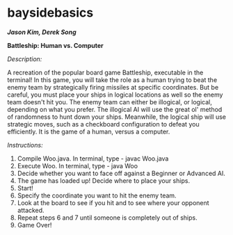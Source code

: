 # baysidebasics
**_Jason Kim, Derek Song_**

**Battleship: Human vs. Computer**

*Description:*
  
  A recreation of the popular board game Battleship, executable in the terminal! In this game, you will take the role as a human trying to beat the enemy team by strategically firing missiles at specific coordinates. But be careful, you must place your ships in logical locations as well so the enemy team doesn't hit you. The enemy team can either be illogical, or logical, depending on what you prefer. The illogical AI will use the great ol' method of randomness to hunt down your ships. Meanwhile, the logical ship will use strategic moves, such as a checkboard configuration to defeat you efficiently. It is the game of a human, versus a computer. 
  
*Instructions:*
  1) Compile Woo.java.
    In terminal, type - javac Woo.java
  2) Execute Woo.
    In terminal, type - java Woo
  3) Decide whether you want to face off against a Beginner or Advanced AI.
  4) The game has loaded up! Decide where to place your ships.
  5) Start!
  6) Specify the coordinate you want to hit the enemy team.
  7) Look at the board to see if you hit and to see where your opponent attacked.
  8) Repeat steps 6 and 7 until someone is completely out of ships.
  9) Game Over!
  
  
